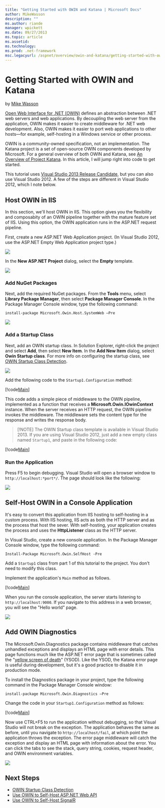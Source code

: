 ```yaml
---
title: "Getting Started with OWIN and Katana | Microsoft Docs"
author: MikeWasson
description: ""
ms.author: riande
manager: wpickett
ms.date: 09/27/2013
ms.topic: article
ms.assetid: 
ms.technology: 
ms.prod: .net-framework
msc.legacyurl: /aspnet/overview/owin-and-katana/getting-started-with-owin-and-katana
---
```

Getting Started with OWIN and Katana
====================
by [Mike Wasson](https://github.com/MikeWasson)

[Open Web Interface for .NET (OWIN)](http://owin.org/) defines an abstraction between .NET web servers and web applications. By decoupling the web server from the application, OWIN makes it easier to create middleware for .NET web development. Also, OWIN makes it easier to port web applications to other hosts&#8212;for example, self-hosting in a Windows service or other process.

OWIN is a community-owned specification, not an implementation. The Katana project is a set of open-source OWIN components developed by Microsoft. For a general overview of both OWIN and Katana, see [An Overview of Project Katana](an-overview-of-project-katana.md). In this article, I will jump right into code to get started.

This tutorial uses [Visual Studio 2013 Release Candidate](https://go.microsoft.com/fwlink/?LinkId=306566), but you can also use Visual Studio 2012. A few of the steps are different in Visual Studio 2012, which I note below.

## Host OWIN in IIS

In this section, we'll host OWIN in IIS. This option gives you the flexibility and composabity of an OWIN pipeline together with the mature feature set of IIS. Using this option, the OWIN application runs in the ASP.NET request pipeline.

First, create a new ASP.NET Web Application project. (In Visual Studio 2012, use the ASP.NET Empty Web Application project type.)

![](getting-started-with-owin-and-katana/_static/image1.png)

In the **New ASP.NET Project** dialog, select the **Empty** template.

![](getting-started-with-owin-and-katana/_static/image2.png)

### Add NuGet Packages

Next, add the required NuGet packages. From the **Tools** menu, select **Library Package Manager**, then select **Package Manager Console**. In the Package Manager Console window, type the following command:

`install-package Microsoft.Owin.Host.SystemWeb –Pre`

![](getting-started-with-owin-and-katana/_static/image3.png)

### Add a Startup Class

Next, add an OWIN startup class. In Solution Explorer, right-click the project and select **Add**, then select **New Item**. In the **Add New Item** dialog, select **Owin Startup class**. For more info on configuring the startup class, see [OWIN Startup Class Detection](owin-startup-class-detection.md).

![](getting-started-with-owin-and-katana/_static/image4.png)

Add the following code to the `Startup1.Configuration` method:

[!code[Main](getting-started-with-owin-and-katana/samples/sample1.xml?highlight=3)]

This code adds a simple piece of middleware to the OWIN pipeline, implemented as a function that receives a **Microsoft.Owin.IOwinContext** instance. When the server receives an HTTP request, the OWIN pipeline invokes the middleware. The middleware sets the content type for the response and writes the response body.

> [!NOTE] The OWIN Startup class template is available in Visual Studio 2013. If you are using Visual Studio 2012, just add a new empty class named `Startup1`, and paste in the following code:


[!code[Main](getting-started-with-owin-and-katana/samples/sample2.xml)]

### Run the Application

Press F5 to begin debugging. Visual Studio will open a browser window to `http://localhost:*port*/`. The page should look like the following:

![](getting-started-with-owin-and-katana/_static/image5.png)

## Self-Host OWIN in a Console Application

It's easy to convert this application from IIS hosting to self-hosting in a custom process. With IIS hosting, IIS acts as both the HTTP server and as the process that host the sever. With self-hosting, your application creates the process and uses the **HttpListener** class as the HTTP server.

In Visual Studio, create a new console application. In the Package Manager Console window, type the following command:

`Install-Package Microsoft.Owin.SelfHost -Pre`

Add a `Startup1` class from part 1 of this tutorial to the project. You don't need to modify this class.

Implement the application's `Main` method as follows.

[!code[Main](getting-started-with-owin-and-katana/samples/sample3.xml)]

When you run the console application, the server starts listening to `http://localhost:9000`. If you navigate to this address in a web browser, you will see the "Hello world" page.

![](getting-started-with-owin-and-katana/_static/image6.png)

## Add OWIN Diagnostics

The Microsoft.Owin.Diagnostics package contains middleware that catches unhandled exceptions and displays an HTML page with error details. This page functions much like the ASP.NET error page that is sometimes called the "[yellow screen of death](http://en.wikipedia.org/wiki/Yellow_Screen_of_Death#Yellow)" (YSOD). Like the YSOD, the Katana error page is useful during development, but it's a good practice to disable it in production mode.

To install the Diagnostics package in your project, type the following command in the Package Manager Console window:

`install-package Microsoft.Owin.Diagnostics –Pre`

Change the code in your `Startup1.Configuration` method as follows:

[!code[Main](getting-started-with-owin-and-katana/samples/sample4.xml?highlight=4,9-12)]

Now use CTRL+F5 to run the application without debugging, so that Visual Studio will not break on the exception. The application behaves the same as before, until you navigate to `http://localhost/fail`, at which point the application throws the exception. The error page middleware will catch the exception and display an HTML page with information about the error. You can click the tabs to see the stack, query string, cookies, request header, and OWIN environment variables.

![](getting-started-with-owin-and-katana/_static/image7.png)

## Next Steps

- [OWIN Startup Class Detection](owin-startup-class-detection.md)
- [Use OWIN to Self-Host ASP.NET Web API](../../../web-api/overview/hosting-aspnet-web-api/use-owin-to-self-host-web-api.md)
- [Use OWIN to Self-Host SignalR](../../../signalr/overview/deployment/tutorial-signalr-self-host.md)